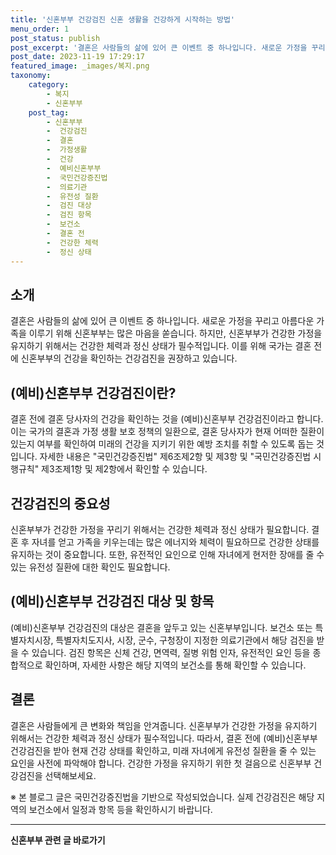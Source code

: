 ```yaml
---
title: '신혼부부 건강검진 신혼 생활을 건강하게 시작하는 방법'
menu_order: 1
post_status: publish
post_excerpt: '결혼은 사람들의 삶에 있어 큰 이벤트 중 하나입니다. 새로운 가정을 꾸리고 아름다운 가족을 이루기 위해 신혼부부는 많은 마음을 쏟습니다. 하지만, 신혼부부가 건강한 가정을 유지하기 위해서는 건강한 체력과 정신 상태가 필수적입니다. 이를 위해 국가는 결혼 전에 신혼부부의 건강을 확인하는 건강검진을 권장하고 있습니다.'
post_date: 2023-11-19 17:29:17
featured_image: _images/복지.png
taxonomy:
    category:
        - 복지
        - 신혼부부
    post_tag:
        - 신혼부부
        -  건강검진
        -  결혼
        -  가정생활
        -  건강
        -  예비신혼부부
        -  국민건강증진법
        -  의료기관
        -  유전성 질환
        -  검진 대상
        -  검진 항목
        -  보건소
        -  결혼 전
        -  건강한 체력
        -  정신 상태
---
```



## 소개

결혼은 사람들의 삶에 있어 큰 이벤트 중 하나입니다. 새로운 가정을 꾸리고 아름다운 가족을 이루기 위해 신혼부부는 많은 마음을 쏟습니다. 하지만, 신혼부부가 건강한 가정을 유지하기 위해서는 건강한 체력과 정신 상태가 필수적입니다. 이를 위해 국가는 결혼 전에 신혼부부의 건강을 확인하는 건강검진을 권장하고 있습니다.

## (예비)신혼부부 건강검진이란?

결혼 전에 결혼 당사자의 건강을 확인하는 것을 (예비)신혼부부 건강검진이라고 합니다. 이는 국가의 결혼과 가정 생활 보호 정책의 일환으로, 결혼 당사자가 현재 어떠한 질환이 있는지 여부를 확인하여 미래의 건강을 지키기 위한 예방 조치를 취할 수 있도록 돕는 것입니다. 자세한 내용은 "국민건강증진법" 제6조제2항 및 제3항 및 "국민건강증진법 시행규칙" 제3조제1항 및 제2항에서 확인할 수 있습니다.

## 건강검진의 중요성

신혼부부가 건강한 가정을 꾸리기 위해서는 건강한 체력과 정신 상태가 필요합니다. 결혼 후 자녀를 얻고 가족을 키우는데는 많은 에너지와 체력이 필요하므로 건강한 상태를 유지하는 것이 중요합니다. 또한, 유전적인 요인으로 인해 자녀에게 현저한 장애를 줄 수 있는 유전성 질환에 대한 확인도 필요합니다.

## (예비)신혼부부 건강검진 대상 및 항목

(예비)신혼부부 건강검진의 대상은 결혼을 앞두고 있는 신혼부부입니다. 보건소 또는 특별자치시장, 특별자치도지사, 시장, 군수, 구청장이 지정한 의료기관에서 해당 검진을 받을 수 있습니다. 검진 항목은 신체 건강, 면역력, 질병 위험 인자, 유전적인 요인 등을 종합적으로 확인하며, 자세한 사항은 해당 지역의 보건소를 통해 확인할 수 있습니다.

## 결론

결혼은 사람들에게 큰 변화와 책임을 안겨줍니다. 신혼부부가 건강한 가정을 유지하기 위해서는 건강한 체력과 정신 상태가 필수적입니다. 따라서, 결혼 전에 (예비)신혼부부 건강검진을 받아 현재 건강 상태를 확인하고, 미래 자녀에게 유전성 질환을 줄 수 있는 요인을 사전에 파악해야 합니다. 건강한 가정을 유지하기 위한 첫 걸음으로 신혼부부 건강검진을 선택해보세요.

※ 본 블로그 글은 국민건강증진법을 기반으로 작성되었습니다. 실제 건강검진은 해당 지역의 보건소에서 일정과 항목 등을 확인하시기 바랍니다.
<!-- wp:separator -->
<hr class="wp-block-separator has-alpha-channel-opacity"/>
<!-- /wp:separator -->

<!-- wp:group {"backgroundColor":"base","layout":{"type":"constrained"}} -->
<div class="wp-block-group has-base-background-color has-background"><!-- wp:paragraph {"align":"center","fontSize":"medium"} -->
<p class="has-text-align-center has-large-font-size"><strong>신혼부부 관련 글 바로가기</strong></p>
<!-- /wp:paragraph -->


<!-- wp:latest-posts
{"categories":[{"id":22936,"count":19,"description":"","link":"https://uknowlaw.com/category/%ec%8b%a0%ed%98%bc%eb%b6%80%eb%b6%80/","name":"신혼부부","slug":"신혼부부","taxonomy":"category","parent":0,"meta":[],"_links":{"self":[{"href":"https://uknowlaw.com/wp-json/wp/v2/categories/22936"}],"collection":[{"href":"https://uknowlaw.com/wp-json/wp/v2/categories"}],"about":[{"href":"https://uknowlaw.com/wp-json/wp/v2/taxonomies/category"}],"wp:post_type":[{"href":"https://uknowlaw.com/wp-json/wp/v2/posts?categories=22936"}],"curies":[{"name":"wp","href":"https://api.w.org/{rel}","templated":true}]}}],"postsToShow":100,"excerptLength":28,"postLayout":"grid","columns":2,"featuredImageAlign":"left","featuredImageSizeSlug":"large","fontSize":"small"} /--></div>
<!-- /wp:group -->